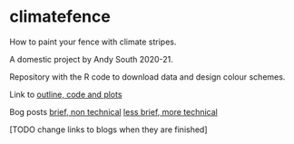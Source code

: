 # climatefence

How to paint your fence with climate stripes.

A domestic project by Andy South 2020-21.

Repository with the R code to download data and design colour schemes.

Link to [outline, code and plots](https://github.com/andysouth/climatefence/blob/main/climatefence-R-code.md)

Bog posts [brief, non technical](https://andy-south.netlify.app/post/2021-10-17-on-the-fence-about-climate/) [less brief, more technical](https://andy-south.netlify.app/post/2021-11-14-climatefence-the-long-version/)

[TODO change links to blogs when they are finished]
